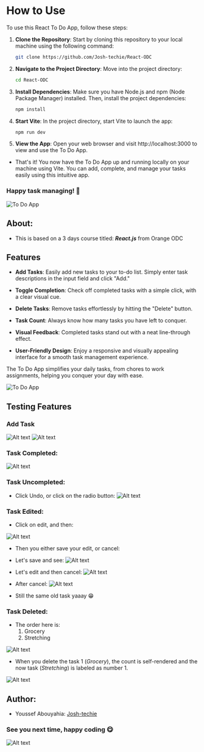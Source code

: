 # How to Use

To use this React To Do App, follow these steps:

1. **Clone the Repository**: Start by cloning this repository to your local machine using the following command:

   ```bash
   git clone https://github.com/Josh-techie/React-ODC
   ```
2. **Navigate to the Project Directory**: Move into the project directory:

   ```bash
   cd React-ODC
   ```
3. **Install Dependencies**: Make sure you have Node.js and npm (Node Package Manager) installed. Then, install the project dependencies:

   ```bash
   npm install
   ```
4. **Start Vite**: In the project directory, start Vite to launch the app:

   ```bash
   npm run dev
   ```
5. **View the App**: Open your web browser and visit http://localhost:3000 to view and use the To Do App.

- That's it! You now have the To Do App up and running locally on your machine using Vite. You can add, complete, and manage your tasks easily using this intuitive app.

### Happy task managing! 🎈
![To Do App](Assets/Happy-Task-Managing.webp)

## About:
- This is based on a 3 days course titled: ***React.js*** from Orange ODC

## Features

- **Add Tasks**: Easily add new tasks to your to-do list. Simply enter task descriptions in the input field and click "Add."

- **Toggle Completion**: Check off completed tasks with a simple click, with a clear visual cue.

- **Delete Tasks**: Remove tasks effortlessly by hitting the "Delete" button.

- **Task Count**: Always know how many tasks you have left to conquer.

- **Visual Feedback**: Completed tasks stand out with a neat line-through effect.

- **User-Friendly Design**: Enjoy a responsive and visually appealing interface for a smooth task management experience.

The To Do App simplifies your daily tasks, from chores to work assignments, helping you conquer your day with ease.

![To Do App](Assets/image.png)

## Testing Features

### Add Task

![Alt text](Assets/image-4.png)
![Alt text](Assets/image-5.png)

### Task Completed:

![Alt text](Assets/image-6.png)

### Task Uncompleted:
- Click Undo, or click on the radio button:
![Alt text](Assets/image-7.png)

### Task Edited:
- Click on edit, and then:

![Alt text](Assets/image-8.png)

- Then you either save your edit, or cancel:
- Let's save and see:
![Alt text](Assets/image-9.png)

- Let's edit and then cancel:
![Alt text](Assets/image-10.png)

- After cancel:
![Alt text](Assets/image-11.png)

- Still the same old task yaaay 😁
### Task Deleted:

- The order here is: 
  1. Grocery
  2. Stretching

![Alt text](Assets/image14.png)

- When you delete the task 1 (*Grocery*), the count is self-rendered and the now task (*Stretching*) is labeled as number 1.

![Alt text](Assets/image-13.png)
## Author: 
- Youssef Abouyahia: [Josh-techie](https://github.com/Josh-techie)

### See you next time, happy coding 😋

![Alt text](Assets/React_logo.png)

